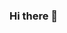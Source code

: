 ### Hi there 👋

<!--
**realDenki/realDenki** is a ✨ _special_ ✨ repository because its `README.md` (this file) appears on your GitHub profile.

Here are some ideas to get you started:

- 🔭 I’m currently working on something
- 🌱 I’m currently learning ... a lot of things
- 💬 Ask me about ... anything
